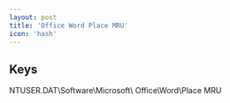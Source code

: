 ```yaml
---
layout: post
title: 'Office Word Place MRU'
icon: 'hash'
---
```


## Keys

NTUSER.DAT\Software\Microsoft\ Office\Word\Place MRU

